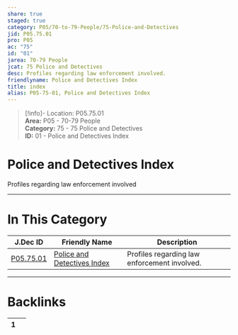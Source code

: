 ```yaml
---  
share: true  
staged: true  
category: P05/70-to-79-People/75-Police-and-Detectives  
jid: P05.75.01  
pro: P05  
ac: "75"  
id: "01"  
jarea: 70-79 People  
jcat: 75 Police and Detectives  
desc: Profiles regarding law enforcement involved.  
friendlyname: Police and Detectives Index  
title: index  
alias: P05-75-01, Police and Detectives Index  
---  
```

  
>[!info]- Location: P05.75.01  
>**Area:** P05 - 70-79 People  
>**Category:** 75 - 75 Police and Detectives  
>**ID:** 01 - Police and Detectives Index  
  
# Police and Detectives Index  
  
Profiles regarding law enforcement involved  
   
  
  
---  
# In This Category  
  
| J.Dec ID                                                                                    | Friendly Name                                                                                                 | Description                                  |  
| ------------------------------------------------------------------------------------------- | ------------------------------------------------------------------------------------------------------------- | -------------------------------------------- |  
| [P05.75.01](index.md) | [Police and Detectives Index](index.md) | Profiles regarding law enforcement involved. |  
  
  
---  
# Backlinks  
<div><table class="dataview table-view-table"><thead class="table-view-thead"><tr class="table-view-tr-header"><th class="table-view-th"><span></span><span class="dataview small-text">1</span></th><th class="table-view-th"><span></span></th></tr></thead><tbody class="table-view-tbody"></tbody></table></div>